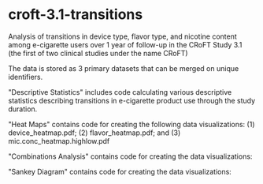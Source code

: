 # croft-3.1-transitions
Analysis of transitions in device type, flavor type, and nicotine content among e-cigarette users over 1 year of follow-up in the CRoFT Study 3.1 (the first of two clinical studies under the name CRoFT)

The data is stored as 3 primary datasets that can be merged on unique identifiers.

"Descriptive Statistics" includes code calculating various descriptive statistics describing transitions in e-cigarette product use through the study duration.

"Heat Maps" contains code for creating the following data visualizations: (1) device_heatmap.pdf; (2) flavor_heatmap.pdf; and (3) mic.conc_heatmap.highlow.pdf

"Combinations Analysis" contains code for creating the data visualizations:

"Sankey Diagram" contains code for creating the data visualizations:

